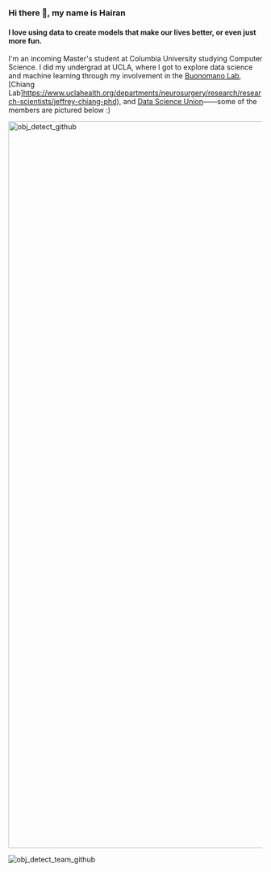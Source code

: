 ### Hi there 👋, my name is Hairan
#### I love using data to create models that make our lives better, or even just more fun. 

I'm an incoming Master's student at Columbia University studying Computer Science. I did my undergrad at UCLA, where I got to explore data science and machine learning through my involvement in the [Buonomano Lab](https://www.buonomanolab.com/), [Chiang Lab]https://www.uclahealth.org/departments/neurosurgery/research/research-scientists/jeffrey-chiang-phd), and [Data Science Union](https://datascienceunion.com/)——some of the members are pictured below :) 

<img width="1440" alt="obj_detect_github" src="https://github.com/user-attachments/assets/c77f8819-c165-4321-a272-96d5163f0f19">

![obj_detect_team_github](https://github.com/user-attachments/assets/857b37f7-022a-411c-8764-4fcf7aff4236)





